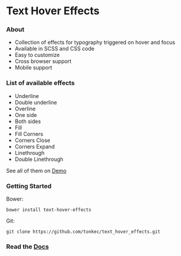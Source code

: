 # Text Hover Effects

### About
 - Collection of effects for typography triggered on hover and focus <br />
 - Available in SCSS and CSS code
 - Easy to customize
 - Cross browser support
 - Mobile support

### List of available effects
- Underline
- Double underline
- Overline
- One side
- Both sides
- Fill
- Fill Corners
- Corners Close
- Corners Expand
- Linethrough
- Double Linethrough

See all of them on [Demo](https://antonijasimic.bitbucket.io/text_hover_effects/demo.html)

### Getting Started
Bower:
```
bower install text-hover-effects
```
Git:
```
git clone https://github.com/tonkec/text_hover_effects.git
```
### Read the [Docs](https://antonijasimic.bitbucket.io/text_hover_effects/documentation.html)
